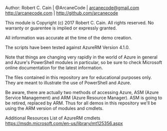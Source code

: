   Author: Robert C. Cain | @ArcaneCode | arcanecode@gmail.com
          http://arcanecode.com | http://github.com/arcanecode
 
  This module is Copyright (c) 2017 Robert C. Cain. All rights 
  reserved. No warranty or guarentee is implied or expressly granted. 

  All information was accurate at the time of the demo creation. 
  
  The scripts have been tested against AzureRM Version 4.1.0.

  Note that things are changing very rapidly in the world of Azure in 
  general and Azure's PowerShell modules in particular, so be sure
  to check Microsoft online documentation for the latest information.
  
  The files contained in this repository are for educational purposes
  only. They are meant to illustrate the use of PowerShell and 
  Azure. 

  Be aware, there are actually two methods of accessing Azure, 
  ASM (Azure Service Management) and ARM (Azure Resource Manager). 
  ASM is going to be retired, replaced by ARM. Thus for all demos
  in this repository we'll be using the ARM version of modules
  and cmdlets. 

  Additional Resources
   List of AzureRM cmdlets
   https://msdn.microsoft.com/en-us/library/mt125356.aspx
